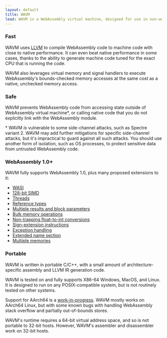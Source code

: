 ```yaml
---
layout: default
title: WAVM
lead: WAVM is a WebAssembly virtual machine, designed for use in non-web applications.
---
```

<div class="row">
  <div class="col-xs-12 col-md-6">
    <h3>Fast</h3>
    <p>WAVM uses <a href="https://llvm.org/">LLVM</a> to compile WebAssembly code to machine code with close to native performance. It can even beat native performance in some cases, thanks to the ability to generate machine code tuned for the exact CPU that is running the code.</p>
    <p>WAVM also leverages virtual memory and signal handlers to execute WebAssembly's bounds-checked memory accesses at the same cost as a native, unchecked memory access.</p>
  </div>
  <div class="col-xs-12 col-md-6">
    <h3>Safe</h3>
    <p>WAVM prevents WebAssembly code from accessing state outside of WebAssembly virtual machine*, or calling native code that you do not explicitly link with the WebAssembly module.</p>
    <p class="footnote">* WAVM <i>is</i> vulnerable to some side-channel attacks, such as Spectre variant 2. WAVM may add further mitigations for specific side-channel attacks, but it's impractical to guard against all such attacks. You should use another form of isolation, such as OS processes, to protect sensitive data from untrusted WebAssembly code.</p>
  </div>
</div>
<div class="row">
  <div class="col-xs-12 col-md-6">
    <h3>WebAssembly 1.0+</h3>
    <p>WAVM fully supports WebAssembly 1.0, plus many proposed extensions to it:</p>
    <ul>
      <li><a href="https://github.com/WebAssembly/WASI">WASI</a></li>
      <li><a href="https://github.com/WebAssembly/simd">128-bit SIMD</a></li>
      <li><a href="https://github.com/WebAssembly/threads">Threads</a></li>
      <li><a href="https://github.com/WebAssembly/reference-types">Reference types</a></li>
      <li><a href="https://github.com/WebAssembly/multi-value">Multiple results and block parameters</a></li>
      <li><a href="https://github.com/webassembly/bulk-memory-operations">Bulk memory operations</a></li>
      <li><a href="https://github.com/WebAssembly/nontrapping-float-to-int-conversions">Non-trapping float-to-int conversions</a></li>
      <li><a href="https://github.com/WebAssembly/sign-extension-ops">Sign-extension instructions</a></li>
      <li><a href="https://github.com/WebAssembly/exception-handling">Exception handling</a></li>
      <li><a href="https://github.com/WebAssembly/extended-name-section">Extended name section</a></li>
      <li><a href="https://github.com/WebAssembly/multi-memory">Multiple memories</a></li>
    </ul>
  </div>
  <div class="col-xs-12 col-md-6">
    <h3>Portable</h3>
    <p>WAVM is written in portable C/C++, with a small amount of architecture-specific assembly and LLVM IR generation code.</p>
    <p>WAVM is tested on and fully supports X86-64 Windows, MacOS, and Linux. It is designed to run on any POSIX-compatible system, but is not routinely tested on other systems.</p>
    <p>Support for AArch64 is a <a href="https://github.com/WAVM/WAVM/issues/76">work-in-progress</a>. WAVM mostly works on AArch64 Linux, but with some known bugs with handling WebAssembly stack overflow and partially out-of-bounds stores.</p>
    <p>WAVM's runtime requires a 64-bit virtual address space, and so is not portable to 32-bit hosts. However, WAVM's assembler and disassembler work on 32-bit hosts.</p>
  </div>
</div>